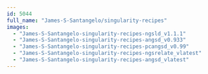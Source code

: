 ```yaml
---
id: 5044
full_name: "James-S-Santangelo/singularity-recipes"
images: 
  - "James-S-Santangelo-singularity-recipes-ngsld_v1.1.1"
  - "James-S-Santangelo-singularity-recipes-angsd_v0.933"
  - "James-S-Santangelo-singularity-recipes-pcangsd_v0.99"
  - "James-S-Santangelo-singularity-recipes-ngsrelate_vlatest"
  - "James-S-Santangelo-singularity-recipes-angsd_vlatest"
---
```


